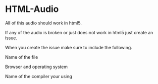 # HTML-Audio
All of this audio should work in html5.

If any of the audio is broken or just does not work in html5 just create an issue.

When you create the issue make sure to include the following.

Name of the file

Browser and operating system

Name of the compiler your using


